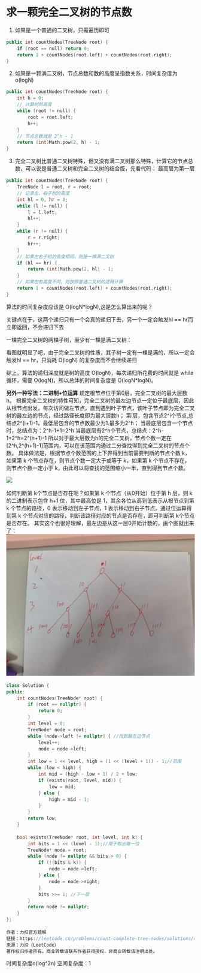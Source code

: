# 求一颗完全二叉树的节点数
1. 如果是一个普通的二叉树，只需遍历即可
```cpp
public int countNodes(TreeNode root) {
    if (root == null) return 0;
    return 1 + countNodes(root.left) + countNodes(root.right);
}
```
2. 如果是一颗满二叉树，节点总数和数的高度呈指数关系，时间复杂度为o(logN)
```cpp
public int countNodes(TreeNode root) {
    int h = 0;
    // 计算树的高度
    while (root != null) {
        root = root.left;
        h++;
    }
    // 节点总数就是 2^h - 1
    return (int)Math.pow(2, h) - 1;
}
```

3. 完全二叉树比普通二叉树特殊，但又没有满二叉树那么特殊，计算它的节点总数，可以说是普通二叉树和完全二叉树的结合版，先看代码：
最高层为第一层
```cpp
public int countNodes(TreeNode root) {
    TreeNode l = root, r = root;
    // 记录左、右子树的高度
    int hl = 0, hr = 0;
    while (l != null) {
        l = l.left;
        hl++;
    }
    while (r != null) {
        r = r.right;
        hr++;
    }
    // 如果左右子树的高度相同，则是一棵满二叉树
    if (hl == hr) {
        return (int)Math.pow(2, hl) - 1;
    }
    // 如果左右高度不同，则按照普通二叉树的逻辑计算
    return 1 + countNodes(root.left) + countNodes(root.right);
}
```
算法的时间复杂度应该是 O(logN*logN),这是怎么算出来的呢？

关键点在于，这两个递归只有一个会真的递归下去，另一个一定会触发hl == hr而立即返回，不会递归下去

一棵完全二叉树的两棵子树，至少有一棵是满二叉树：

看图就明显了吧，由于完全二叉树的性质，其子树一定有一棵是满的，所以一定会触发hl == hr，只消耗 O(logN) 的复杂度而不会继续递归

综上，算法的递归深度就是树的高度 O(logN)，每次递归所花费的时间就是 while 循环，需要 O(logN)，所以总体的时间复杂度是 O(logN*logN)。


**另外一种写法：二进制+位运算**
规定根节点位于第0层，完全二叉树的最大层数h。
根据完全二叉树的特性可知，完全二叉树的最左边节点一定位于最底层，因此从根节点出发，每次访问做左节点，直到遇到叶子节点，该叶子节点即为完全二叉树的最左边的节点，经过路径长度即为最大层数h；
第i层，包含节点2^i个节点,总结点2^(i+1)-1，最低层包含的节点数最少为1.最多为2^h；
当最底层包含一个节点时，总结点为：2^h-1+1=2^h
当最底层有2^h个节点，总结点：2^h-1+2^h=2^(h+1)-1
所以对于最大层数为h的完全二叉树，节点个数一定在[2^h,2^(h+1)-1]范围内，可以在该范围内通过二分查找得到完全二叉树的节点个数。
具体做法是，根据节点个数范围的上下界得到当前需要判断的节点个数 k，如果第 k 个节点存在，则节点个数一定大于或等于 k，如果第 k 个节点不存在，则节点个数一定小于 k，由此可以将查找的范围缩小一半，直到得到节点个数。

![](https://assets.leetcode-cn.com/solution-static/222/1.png)

如何判断第 k个节点是否存在呢？如果第 k 个节点（从0开始）位于第 h 层，则 k 的二进制表示包含 h+1 位，其中最高位是 1，其余各位从高到低表示从根节点到第 k 个节点的路径，0 表示移动到左子节点，1 表示移动到右子节点。通过位运算得到第 k 个节点对应的路径，判断该路径对应的节点是否存在，即可判断第 k个节点是否存在。
其实这个也很好理解，最左边是从这一层0开始计数的，画个图就出来了：
![](..\笔记图片\全二叉树.jpg)
```cpp
class Solution {
public:
    int countNodes(TreeNode* root) {
        if (root == nullptr) {
            return 0;
        }
        int level = 0;
        TreeNode* node = root;
        while (node->left != nullptr) { //找到最左边节点
            level++;
            node = node->left;
        }
        int low = 1 << level, high = (1 << (level + 1)) - 1;//范围
        while (low < high) {
            int mid = (high - low + 1) / 2 + low;
            if (exists(root, level, mid)) {
                low = mid;
            } else {
                high = mid - 1;
            }
        }
        return low;
    }

    bool exists(TreeNode* root, int level, int k) {
        int bits = 1 << (level - 1);//用于取出每一位
        TreeNode* node = root;
        while (node != nullptr && bits > 0) {
            if (!(bits & k)) {
                node = node->left;
            } else {
                node = node->right;
            }
            bits >>= 1; //下一层
        }
        return node != nullptr;
    }
};

作者：力扣官方题解
链接：https://leetcode.cn/problems/count-complete-tree-nodes/solutions/495655/wan-quan-er-cha-shu-de-jie-dian-ge-shu-by-leetco-2/
来源：力扣（LeetCode）
著作权归作者所有。商业转载请联系作者获得授权，非商业转载请注明出处。
```
时间复杂度o(log^2n)
空间复杂度：1




